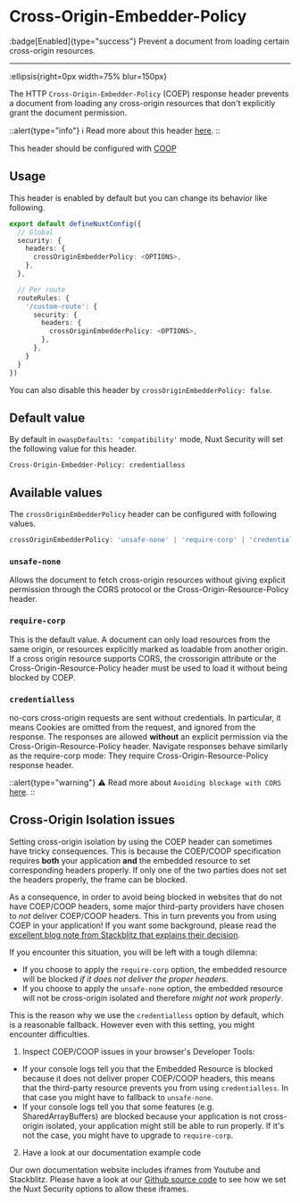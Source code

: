 # Cross-Origin-Embedder-Policy

:badge[Enabled]{type="success"} Prevent a document from loading certain cross-origin resources.

---

:ellipsis{right=0px width=75% blur=150px}

The HTTP `Cross-Origin-Embedder-Policy` (COEP) response header prevents a document from loading any cross-origin resources that don't explicitly grant the document permission.

::alert{type="info"}
ℹ Read more about this header [here](https://developer.mozilla.org/en-US/docs/Web/HTTP/Headers/Cross-Origin-Embedder-Policy).
::

This header should be configured with [COOP](crossoriginopenerpolicy)

## Usage

This header is enabled by default but you can change its behavior like following.

```ts
export default defineNuxtConfig({
  // Global
  security: {
    headers: {
      crossOriginEmbedderPolicy: <OPTIONS>,
    },
  },

  // Per route
  routeRules: {
    '/custom-route': {
      security: {
        headers: {
          crossOriginEmbedderPolicy: <OPTIONS>,
        },
      },
    }
  }
})
```

You can also disable this header by `crossOriginEmbedderPolicy: false`.

## Default value

By default in `owaspDefaults: 'compatibility'` mode, Nuxt Security will set the following value for this header.

```http
Cross-Origin-Embedder-Policy: credentialless
```

## Available values

The `crossOriginEmbedderPolicy` header can be configured with following values.

```ts
crossOriginEmbedderPolicy: 'unsafe-none' | 'require-corp' | 'credentialless' | false;
```

### `unsafe-none`

Allows the document to fetch cross-origin resources without giving explicit permission through the CORS protocol or the Cross-Origin-Resource-Policy header.

### `require-corp`

This is the default value. A document can only load resources from the same origin, or resources explicitly marked as loadable from another origin. If a cross origin resource supports CORS, the crossorigin attribute or the Cross-Origin-Resource-Policy header must be used to load it without being blocked by COEP.

### `credentialless`

no-cors cross-origin requests are sent without credentials. In particular, it means Cookies are omitted from the request, and ignored from the response. The responses are allowed **without** an explicit permission via the Cross-Origin-Resource-Policy header. Navigate responses behave similarly as the require-corp mode: They require Cross-Origin-Resource-Policy response header.

::alert{type="warning"}
⚠️ Read more about `Avoiding blockage with CORS` [here](https://developer.mozilla.org/en-US/docs/Web/HTTP/Headers/Cross-Origin-Embedder-Policy#avoiding_coep_blockage_with_cors).
::

## Cross-Origin Isolation issues

Setting cross-origin isolation by using the COEP header can sometimes have tricky consequences. This is because the COEP/COOP specification requires **both** your application **and** the embedded resource to set corresponding headers properly. If only one of the two parties does not set the headers properly, the frame can be blocked.

As a consequence, in order to avoid being blocked in websites that do not have COEP/COOP headers, some major third-party providers have chosen to _not_ deliver COEP/COOP headers. This in turn prevents you from using COEP in your application! If you want some background, please read the [excellent blog note from Stackblitz that explains their decision](https://blog.stackblitz.com/posts/cross-browser-with-coop-coep/).

If you encounter this situation, you will be left with a tough dilemna:
- If you choose to apply the `require-corp` option, the embedded resource will be blocked _if it does not deliver the proper headers_.
- If you choose to apply the `unsafe-none` option, the embedded resource will not be cross-origin isolated and therefore _might not work properly_.

This is the reason why we use the `credentialless` option by default, which is a reasonable fallback. 
However even with this setting, you might encounter difficulties. 

1. Inspect COEP/COOP issues in your browser's Developer Tools:

  - If your console logs tell you that the Embedded Resource is blocked because it does not deliver proper COEP/COOP headers, this means that the third-party resource prevents you from using `credentialless`. In that case you might have to fallback to `unsafe-none`.
  - If your console logs tell you that some features (e.g. SharedArrayBuffers) are blocked because your application is not cross-origin isolated, your application might still be able to run properly. If it's not the case, you might have to upgrade to `require-corp`.

2. Have a look at our documentation example code

Our own documentation website includes iframes from Youtube and Stackblitz.
Please have a look at our [Github source code](https://github.com/Baroshem/nuxt-security/blob/main/docs/nuxt.config.ts) to see how we set the Nuxt Security options to allow these iframes.

